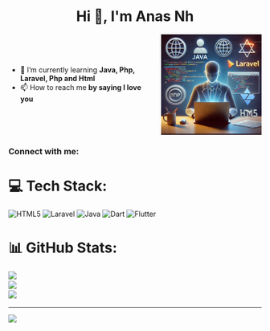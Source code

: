 <h1 align="center">Hi 👋, I'm Anas Nh</h1>

<div style="display: flex; align-items: center;">
    <div style="flex: 1;">
        <ul>
            <li>🌱 I’m currently learning <strong>Java, Php, Laravel, Php and Html</strong></li>
            <li>📫 How to reach me <strong>by saying I love you</strong></li>
        </ul>
    </div>
    <img src="develop.png" alt="Developer Image" width="200" style="margin-left: 20px;">
</div>

<h3 align="left">Connect with me:</h3>
<p align="left">
</p>

# 💻 Tech Stack:
![HTML5](https://img.shields.io/badge/html5-%23E34F26.svg?style=for-the-badge&logo=html5&logoColor=white) 
![Laravel](https://img.shields.io/badge/laravel-%23FF2D20.svg?style=for-the-badge&logo=laravel&logoColor=white) 
![Java](https://img.shields.io/badge/java-%23ED8B00.svg?style=for-the-badge&logo=openjdk&logoColor=white) 
![Dart](https://img.shields.io/badge/dart-%230175C2.svg?style=for-the-badge&logo=dart&logoColor=white) 
![Flutter](https://img.shields.io/badge/Flutter-%2302569B.svg?style=for-the-badge&logo=Flutter&logoColor=white)

# 📊 GitHub Stats:
![](https://github-readme-stats.vercel.app/api?username=anasnh23&theme=dark&hide_border=false&include_all_commits=false&count_private=false)<br/>
![](https://github-readme-streak-stats.herokuapp.com/?user=anasnh23&theme=dark&hide_border=false)<br/>
![](https://github-readme-stats.vercel.app/api/top-langs/?username=anasnh23&theme=dark&hide_border=false&include_all_commits=false&count_private=false&layout=compact)

---

[![](https://visitcount.itsvg.in/api?id=anasnh23&icon=0&color=0)](https://visitcount.itsvg.in)
